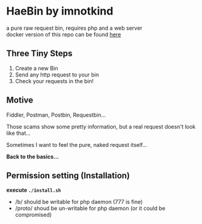 # HaeBin by imnotkind
a pure raw request bin, requires php and a web server  
docker version of this repo can be found [here](https://github.com/imnotkind/HaeBin)

## Three Tiny Steps

1. Create a new Bin
2. Send any http request to your bin
3. Check your requests in the bin!

## Motive

Fiddler, Postman, Postbin, Requestbin...  

Those scams show some pretty information, but a real request doesn't look like that... 

Sometimes I want to feel the pure, naked request itself... 

**Back to the basics...** 



## Permission setting (Installation)
**execute `./install.sh`**  
- /b/ should be writable for php daemon (777 is fine)
- /proto/ shoud be un-writable for php daemon (or it could be compromised)
